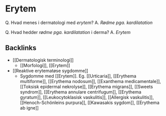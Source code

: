 # Erytem
Q. Hvad menes i dermatologi med *erytem*? 
A. *Rødme pga. kardilatation*

Q. Hvad hedder *rødme pga. kardilatation* i derma? 
A. *Erytem* 

## Backlinks
* [[Dermatologisk terminologi]]
	* [[Morfologi]], [[Erytem]]
* [[Reaktive erytematøse sygdomme]]
	* Sygdomme med [[Erytem]]. Eg. [[Urticaria]], [[Erythema multiforme]], [[Erythema nodosum]], [[Exanthema medicamentale]], [[Toksisk epidermal nekrolyse]], [[Erythema migrans]], [[Sweets syndrom]], [[Erythema annulare centrifugum]], [[Erythema gyratum]], [[Leukocytoklasisk vaskulitis]], [[Allergisk vaskulitis]], [[Henoch-Schönleins purpura]], [[Kawasakis sygdom]], [[Erythema ab igne]]

<!-- #anki/tag/med/Derma #anki/deck/Medicine -->

<!-- {BearID:12205808-89D6-4A0E-B747-676092193543-21575-000025E014C18509} -->
